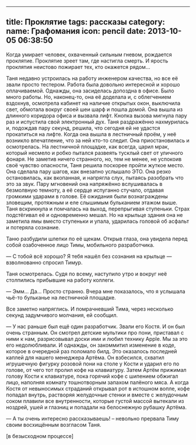 ---
title: Проклятие
tags: рассказы
category:
  name: Графомания
  icon: pencil
date: 2013-10-05 06:38:50
-------------------------

Когда умирает человек, охваченный сильным гневом, рождается проклятие. Проклятие зреет там, где настигла смерть. И ярость проклятия неистово пожирает тех, кто окажется рядом…

Таня недавно устроилась на работу инженером качества, но все её звали просто тестером. Работа была довольно интересной и хорошо оплачиваемой. Однажды, она засиделась допоздна в офисе. Было много работы. Но, наконец-то, она её доделала и, с облегчением вздохнув, осмотрела кабинет на наличие открытых окон, выключила свет, обмотала вокруг своей шеи шарф и пошла домой. Она вышла из длинного коридора офиса и вызвала лифт. Кнопка вызова мигнула пару раз и испустила свой электронный дух. Таня раздражённо нахмурилась и, подождав пару секунд, решила, что сегодня ей не удастся прокатиться на лифте. Когда она вышла в лестничный проём, у неё возникло впечатление, что за ней кто-то следит. Она приостановилась и осмотрелась. На лестничной площадке, как всегда, царил мрак, который несмело и робко пытался развеять тусклый свет от уличного фонаря. Не заметив ничего странного, но, тем не менее, не успокоив своё чувство опасности, Таня решила поскорее пройти жуткое место. Она сделала пару шагов, как внезапно услышало ЭТО. Она резко остановилась, как вкопанная, и напрягла слух, пытаясь разобрать что это за звук. Пару мгновений она напряжённо вслушивалась в безмолвную темноту, а её сердце испуганно стучало, отдавая громкими ударами в голове. Её ожидания были вознаграждены зловещим, протяжным и еле слышимым бульканием этажом выше. Таня вскрикнула и помчалась на выход, перепрыгивая ступеньки. Страх подстёгивал её и одновременно мешал. Но на крыльце здания она не заметила ямы вместо ступеньки и упала, ударилась головой об асфальт и потеряла сознание.

Таню разбудили шлепки по её щекам. Открыв глаза, она увидела перед собой озабоченное лицо Тимы, мобильного разработчика.

— С тобой всё хорошо? Я тебя нашёл без сознания на крыльце — взволнованно спросил Тимур.

Таня осмотрелась. Судя по всему, наступило утро и вокруг неё столпились прибывшие на работу коллеги.

— Эмм… Да… Просто странно. Вчера мне показалось, что я услышала чьё-то бульканье на лестничной площадке.

Все заметно напряглись. И помрачневший Тима, через несколько секунд задумчивого молчания, ей сообщил.

— У нас раньше был ещё один разработчик. Звали его Костя. И он был очень странным. Он смотрел детские мультики про пони, приставал с ними к нам, разрисовывал доски ими и любил технику Apple. Мы за это его недолюбливали. И однажды, он закоммитил изменение в коде, которое в очередной раз поломало билд. Это оказалось последней каплей для нашего менеджера Артёма. Он взбесился, схватил игрушечную фигурку розовой пони на столе у Кости и ударил его по голове, от чего тот пролил кофе на клавиатуру. Затем Артём прижимал голову Кости к клавиатуре, пока горячий кофе с шипением обжигал лицо, наполняя комнату тошнотворным запахом палёного мяса. А когда Костя от невыносимых страданий открывал рот в истошном вопле, кофе попадал внутрь, растворяя желудочные стенки и вместе с желудочным соком плавили все внутренности, которые густой массой вытекали из ноздрей, ушей и глазниц и попадали на белоснежную рубашку Артёма.

— А ты очень интересно рассказываешь! – невольно прервала Тиму своим восхищённым возгласом Таня.

[в безысходном процессе]
